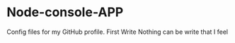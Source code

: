 # Node-console-APP
Config files for my GitHub profile.
First Write
Nothing can be write that I feel




